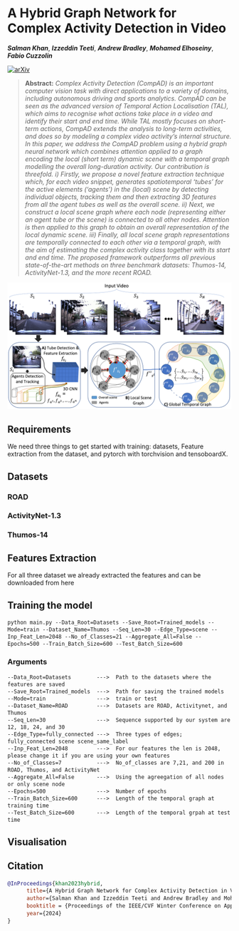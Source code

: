 # A Hybrid Graph Network for Complex Activity Detection in Video
***Salman Khan***, ***Izzeddin Teeti***, ***Andrew Bradley***, ***Mohamed Elhoseiny***, ***Fabio Cuzzolin***

[![arXiv](https://img.shields.io/badge/arXiv-Paper-FFF933)](https://arxiv.org/abs/2310.17493)

> **Abstract:** *Complex Activity Detection (CompAD) is an important computer vision task with direct applications to a variety of domains, including autonomous driving and sports analytics. CompAD can be seen as the advanced version of Temporal Action Localisation (TAL), which aims to recognise what actions take place in a video and identify their start and end time. While TAL mostly focuses on short-term actions, CompAD extends the analysis to long-term activities, and does so by modeling a complex video activity’s internal structure. In this paper, we address the CompAD problem using a hybrid graph neural network which combines attention applied to a graph encoding the local (short term) dynamic scene with a temporal graph modelling the overall long-duration activity. Our contribution is threefold. i) Firstly, we propose a novel feature extraction technique which, for each video snippet, generates spatiotemporal ‘tubes’ for the active elements (‘agents’) in the (local) scene by detecting individual objects, tracking them and then extracting 3D features from all the agent tubes as well
as the overall scene. ii) Next, we construct a local scene graph where each node (representing either an agent tube or the scene) is connected to all other nodes. Attention is then applied to this graph to obtain an overall representation of the local dynamic scene. iii) Finally, all local scene graph representations are temporally connected to each other via a temporal graph, with the aim of estimating the complex activity class together with its start and end time. The proposed framework outperforms all previous state-of-the-art methods on three benchmark datasets: Thumos-14, ActivityNet-1.3, and the more recent ROAD.*


<p align="center">
     <img src=./figs/framework.png > 
</p>



## Requirements
We need three things to get started with training: datasets, Feature extraction from the dataset, and pytorch with torchvision and tensoboardX. 

## Datasets

### ROAD

### ActivityNet-1.3

### Thumos-14

## Features Extraction
For all three dataset we already extracted the features and can be downloaded from here

## Training the model

```
python main.py --Data_Root=Datasets --Save_Root=Trained_models --Mode=train --Dataset_Name=Thumos --Seq_Len=30 --Edge_Type=scene --Inp_Feat_Len=2048 --No_of_Classes=21 --Aggregate_All=False --Epochs=500 --Train_Batch_Size=600 --Test_Batch_Size=600
```

### Arguments
```
--Data_Root=Datasets        --->  Path to the datasets where the features are saved
--Save_Root=Trained_models  --->  Path for saving the trained models
--Mode=train                --->  train or test
--Dataset_Name=ROAD         --->  Datasets are ROAD, Activitynet, and Thumos        
--Seq_Len=30                --->  Sequence supported by our system are 12, 18, 24, and 30
--Edge_Type=fully_connected --->  Three types of edges; fully_connected scene scene_same_label
--Inp_Feat_Len=2048         --->  For our features the len is 2048, please change it if you are using your own features
--No_of_Classes=7           --->  No_of_classes are 7,21, and 200 in ROAD, Thumos, and ActivityNet
--Aggregate_All=False       --->  Using the agreegation of all nodes or only scene node
--Epochs=500                --->  Number of epochs
--Train_Batch_Size=600      --->  Length of the temporal graph at training time
--Test_Batch_Size=600       --->  Length of the temporal grpah at test time
```

## Visualisation
<!-- 
![Tracking and scene graph](./figs/tracking_scene_g.png)

![Visual results](./figs/qaul_res.png) -->


## Citation

```bibtex
@InProceedings{khan2023hybrid,
      title={A Hybrid Graph Network for Complex Activity Detection in Video}, 
      author={Salman Khan and Izzeddin Teeti and Andrew Bradley and Mohamed Elhoseiny and Fabio Cuzzolin},
      booktitle = {Proceedings of the IEEE/CVF Winter Conference on Applications of Computer Vision (WACV)},
      year={2024}
}
```
